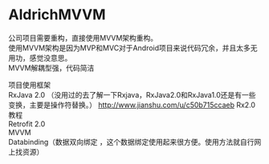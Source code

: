 # AldrichMVVM
公司项目需要重构，直接使用MVVM架构重构。   
使用MVVM架构是因为MVP和MVC对于Android项目来说代码冗余，并且太多无用功，感觉没意思。   
MVVM解耦型强，代码简洁   

项目使用框架          
RxJava 2.0 （没用过的去了解一下Rxjava，RxJava2.0和RxJava1.0还是有一些变换，主要是操作符替换。） http://www.jianshu.com/u/c50b715ccaeb Rx2.0教程          
Retrofit 2.0      
MVVM  
Databinding（数据双向绑定 ，这个数据绑定使用起来很方便。使用方法就自行网上找资源）
